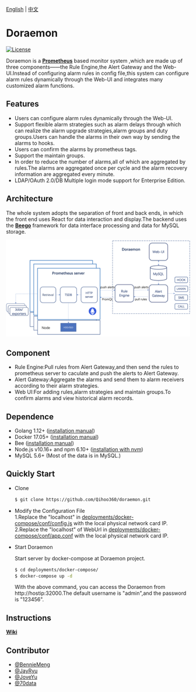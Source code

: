 [English](README.md) | [中文](README-CN.md)  
# Doraemon  

[![License](https://img.shields.io/badge/License-Apache%202.0-blue.svg)](LICENSE)

Doraemon is a **[Prometheus](https://prometheus.io)** based monitor system ,which are made up of three components——the Rule Engine,the Alert Gateway and the Web-UI.Instead of configuring alarm rules in config file,this system can configure alarm rules dynamically through the Web-UI and integrates many customized alarm functions. 

## Features
- Users can configure alarm rules dynamically through the Web-UI.
- Support flexible alarm strategies such as alarm delays through which can realize the alarm upgrade strategies,alarm groups and duty groups.Users can handle the alarms in their own way by sending the alarms to hooks.
- Users can confirm the alarms by prometheus tags.
- Support the maintain groups.
- In order to reduce the number of alarms,all of which are aggregated by rules.The alarms are aggregated once per cycle and the alarm recovery information are aggregated every minute.
- LDAP/OAuth 2.0/DB Multiple login mode support for Enterprise Edition.

## Architecture
The whole system adopts the separation of front and back ends, in which the front end uses React for data interaction and display.The backend uses the **[Beego](https://beego.me)** framework for data interface processing and data for MySQL storage.  
  
![Architecture](docs/images/Architecture.png)  

## Component
- Rule Engine:Pull rules from Alert Gateway,and then send the rules to prometheus server to caculate and push the alerts to Alert Gateway.
- Alert Gateway:Aggregate the alarms and send them to alarm receivers according to their alarm strategies.
- Web UI:For adding rules,alarm strategies and maintain groups.To confirm alarms and view historical alarm records.

## Dependence

- Golang 1.12+ ([installation manual](https://golang.org/dl/))
- Docker 17.05+ ([installation manual](https://docs.docker.com/install))
- Bee ([installation manual](https://github.com/beego/bee))
- Node.js v10.16+ and npm 6.10+ ([installation with nvm](https://github.com/creationix/nvm#usage))
- MySQL 5.6+ (Most of the data is in MySQL.)

## Quickly Start

- Clone

    ```bash
    $ git clone https://github.com/Qihoo360/doraemon.git
    ```
- Modify the Configuration File  
1.Replace the "localhost" in [deployments/docker-compose/conf/config.js](deployments/docker-compose/conf/config.js) with the local physical network card IP.  
2.Replace the "localhost" of WebUrl in [deployments/docker-compose/conf/app.conf](deployments/docker-compose/conf/app.conf) with the local physical network card IP.  
- Start Doraemon

  Start server by docker-compose at Doraemon project.

    ```bash
    $ cd deployments/docker-compose/
    $ docker-compose up -d
    ```

    With the above command, you can access the Doraemon from http://hostip:32000.The default username is "admin",and the password is "123456".  

## Instructions  
**[Wiki](docs/readme.md)**  
## Contributor  

- [@BennieMeng](https://github.com/BennieMeng)  
- [@JayRyu](https://github.com/jayryu)
- [@JoveYu](https://github.com/JoveYu)  
- [@70data](https://github.com/70data)
